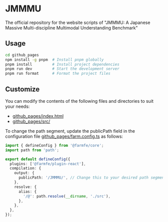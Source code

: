 # JMMMU
The official repository for the website scripts of "JMMMU: A Japanese Massive Multi-discipline Multimodal Understanding Benchmark"

## Usage
```sh
cd github_pages
npm install -g pnpm  # Install pnpm globally
pnpm install         # Install project dependencies
pnpm run dev         # Start the development server
pnpm run format      # Format the project files
```

## Customize
You can modify the contents of the following files and directories to suit your needs:
- [github_pages/index.html](./github_pages/index.html)
- [github_pages/src/](./github_pages/src/)

To change the path segment, update the publicPath field in the configuration file [github_pages/farm.config.ts](./github_pages/farm.config.ts) as follows:
```ts
import { defineConfig } from '@farmfe/core';
import path from 'path';

export default defineConfig({
  plugins: ['@farmfe/plugin-react'],
  compilation: {
    output: {
      publicPath: '/JMMMU/', // Change this to your desired path segment
    },
    resolve: {
      alias: {
        '/@': path.resolve(__dirname, './src'),
      },
    },
  },
});
```
